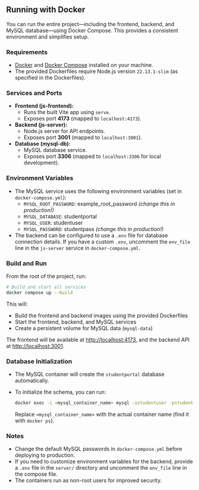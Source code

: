 ## Running with Docker

You can run the entire project—including the frontend, backend, and MySQL database—using Docker Compose. This provides a consistent environment and simplifies setup.

### Requirements

- [Docker](https://docs.docker.com/get-docker/) and [Docker Compose](https://docs.docker.com/compose/install/) installed on your machine.
- The provided Dockerfiles require Node.js version `22.13.1-slim` (as specified in the Dockerfiles).

### Services and Ports

- **Frontend (js-frontend):**
  - Runs the built Vite app using `serve`.
  - Exposes port **4173** (mapped to `localhost:4173`).
- **Backend (js-server):**
  - Node.js server for API endpoints.
  - Exposes port **3001** (mapped to `localhost:3001`).
- **Database (mysql-db):**
  - MySQL database service.
  - Exposes port **3306** (mapped to `localhost:3306` for local development).

### Environment Variables

- The MySQL service uses the following environment variables (set in `docker-compose.yml`):
  - `MYSQL_ROOT_PASSWORD`: example_root_password _(change this in production!)_
  - `MYSQL_DATABASE`: studentportal
  - `MYSQL_USER`: studentuser
  - `MYSQL_PASSWORD`: studentpass _(change this in production!)_
- The backend can be configured to use a `.env` file for database connection details. If you have a custom `.env`, uncomment the `env_file` line in the `js-server` service in `docker-compose.yml`.

### Build and Run

From the root of the project, run:

```bash
# Build and start all services
docker compose up --build
```

This will:

- Build the frontend and backend images using the provided Dockerfiles
- Start the frontend, backend, and MySQL services
- Create a persistent volume for MySQL data (`mysql-data`)

The frontend will be available at [http://localhost:4173](http://localhost:4173), and the backend API at [http://localhost:3001](http://localhost:3001).

### Database Initialization

- The MySQL container will create the `studentportal` database automatically.
- To initialize the schema, you can run:

  ```bash
  docker exec -i <mysql_container_name> mysql -ustudentuser -pstudentpass studentportal < server/schema.sql
  ```

  Replace `<mysql_container_name>` with the actual container name (find it with `docker ps`).

### Notes

- Change the default MySQL passwords in `docker-compose.yml` before deploying to production.
- If you need to customize environment variables for the backend, provide a `.env` file in the `server/` directory and uncomment the `env_file` line in the compose file.
- The containers run as non-root users for improved security.
